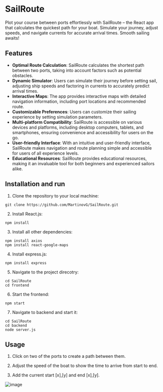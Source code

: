# SailRoute

Plot your course between ports effortlessly with SailRoute – the React app that calculates the quickest path for your boat. Simulate your journey, adjust speeds, and navigate currents for accurate arrival times. Smooth sailing awaits!

## Features

- **Optimal Route Calculation**: SailRoute calculates the shortest path between two ports, taking into account factors such as potential obstacles.
- **Dynamic Simulator**: Users can simulate their journey before setting sail, adjusting ship speeds and factoring in currents to accurately predict arrival times.
- **Interactive Maps**: The app provides interactive maps with detailed navigation information, including port locations and recommended route.
- **Customizable Preferences**: Users can customize their sailing experience by setting simulation parameters.
- **Multi-platform Compatibility**: SailRoute is accessible on various devices and platforms, including desktop computers, tablets, and smartphones, ensuring convenience and accessibility for users on the go.
- **User-friendly Interface**: With an intuitive and user-friendly interface, SailRoute makes navigation and route planning simple and accessible for users of all experience levels.
- **Educational Resources**: SailRoute provides educational resources, making it an invaluable tool for both beginners and experienced sailors alike.

## Installation and run

1. Clone the repository to your local machine: 
```
git clone https://github.com/MartinovG/SailRoute.git
```
2. Install React.js:
```
npm install
```
3. Install all other dependencies:
```
npm install axios
npm install react-google-maps
```
4. Install express.js:
```
npm install express
```
5. Navigate to the project direcotry:
```
cd SailRoute
cd frontend
```
6. Start the frontend:
```
npm start
```
7. Navigate to backend and start it:
```
cd SailRoute
cd backend
node server.js
```
## Usage

1. Click on two of the ports to create a path between them.

2. Adjust the speed of the boat to show the time to arrive from start to end.

3. Add the current start [x],[y] and end [x],[y].

![image](https://github.com/MartinovG/SailRoute/assets/100622131/cade682a-c604-416e-9c6d-c09c9ab640b9)

